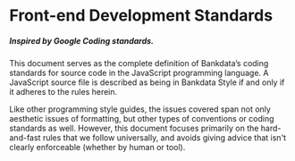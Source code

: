 # Front-end Development Standards
##### Inspired by Google Coding standards.
This document serves as the complete definition of Bankdata’s coding standards for source code in the JavaScript programming language. A JavaScript source file is described as being in Bankdata Style if and only if it adheres to the rules herein.

Like other programming style guides, the issues covered span not only aesthetic issues of formatting, but other types of conventions or coding standards as well. However, this document focuses primarily on the hard-and-fast rules that we follow universally, and avoids giving advice that isn't clearly enforceable (whether by human or tool).
